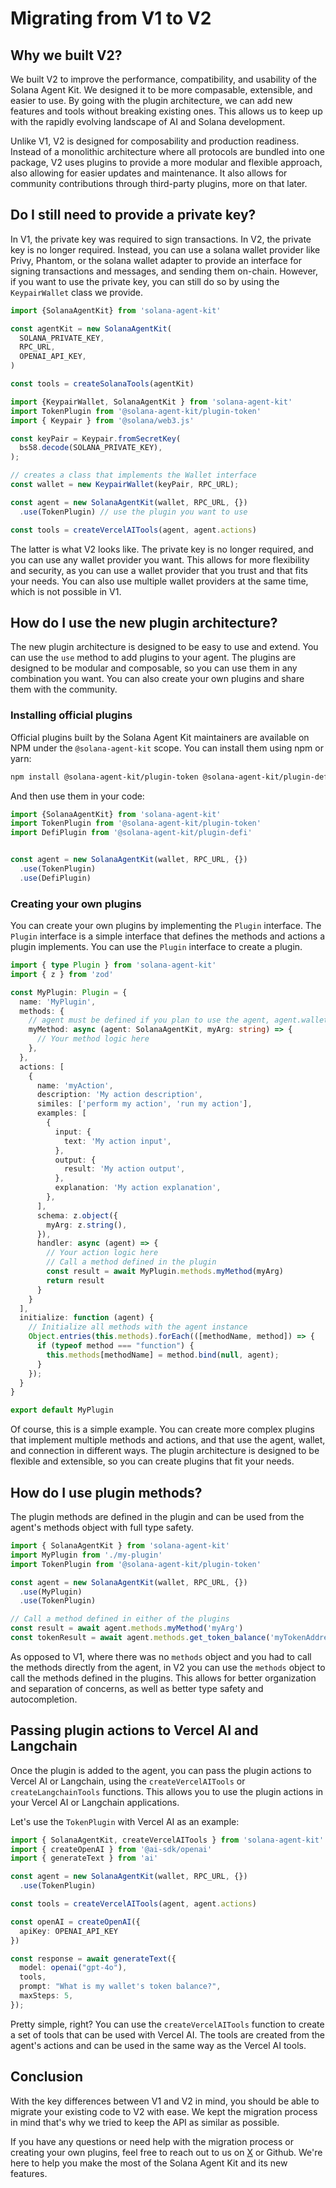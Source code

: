 # Migrating from V1 to V2

## Why we built V2?

We built V2 to improve the performance, compatibility, and usability of the Solana Agent Kit. We designed it to be more compasable, extensible, and easier to use. By going with the plugin architecture, we can add new features and tools without breaking existing ones. This allows us to keep up with the rapidly evolving landscape of AI and Solana development.

Unlike V1, V2 is designed for composability and production readiness. Instead of a monolithic architecture where all protocols are bundled into one package, V2 uses plugins to provide a more modular and flexible approach, also allowing for easier updates and maintenance. It also allows for community contributions through third-party plugins, more on that later.

## Do I still need to provide a private key?

In V1, the private key was required to sign transactions. In V2, the private key is no longer required. Instead, you can use a solana wallet provider like Privy, Phantom, or the solana wallet adapter to provide an interface for signing transactions and messages, and sending them on-chain. However, if you want to use the private key, you can still do so by using the `KeypairWallet` class we provide.

```ts
import {SolanaAgentKit} from 'solana-agent-kit'

const agentKit = new SolanaAgentKit(
  SOLANA_PRIVATE_KEY,
  RPC_URL,
  OPENAI_API_KEY,
)

const tools = createSolanaTools(agentKit)
```

```ts
import {KeypairWallet, SolanaAgentKit } from 'solana-agent-kit'
import TokenPlugin from '@solana-agent-kit/plugin-token'
import { Keypair } from '@solana/web3.js'

const keyPair = Keypair.fromSecretKey(
  bs58.decode(SOLANA_PRIVATE_KEY),
);

// creates a class that implements the Wallet interface
const wallet = new KeypairWallet(keyPair, RPC_URL);

const agent = new SolanaAgentKit(wallet, RPC_URL, {})
  .use(TokenPlugin) // use the plugin you want to use

const tools = createVercelAITools(agent, agent.actions)
```

The latter is what V2 looks like. The private key is no longer required, and you can use any wallet provider you want. This allows for more flexibility and security, as you can use a wallet provider that you trust and that fits your needs. You can also use multiple wallet providers at the same time, which is not possible in V1.

## How do I use the new plugin architecture?

The new plugin architecture is designed to be easy to use and extend. You can use the `use` method to add plugins to your agent. The plugins are designed to be modular and composable, so you can use them in any combination you want. You can also create your own plugins and share them with the community.

### Installing official plugins

Official plugins built by the Solana Agent Kit maintainers are available on NPM under the `@solana-agent-kit` scope. You can install them using npm or yarn:

```bash
npm install @solana-agent-kit/plugin-token @solana-agent-kit/plugin-defi
```

And then use them in your code:

```ts
import {SolanaAgentKit} from 'solana-agent-kit'
import TokenPlugin from '@solana-agent-kit/plugin-token'
import DefiPlugin from '@solana-agent-kit/plugin-defi'


const agent = new SolanaAgentKit(wallet, RPC_URL, {})
  .use(TokenPlugin)
  .use(DefiPlugin)
```

### Creating your own plugins

You can create your own plugins by implementing the `Plugin` interface. The `Plugin` interface is a simple interface that defines the methods and actions a plugin implements. You can use the `Plugin` interface to create a plugin.

```ts
import { type Plugin } from 'solana-agent-kit'
import { z } from 'zod'

const MyPlugin: Plugin = {
  name: 'MyPlugin',
  methods: {
    // agent must be defined if you plan to use the agent, agent.wallet, or agent.connection within you method
    myMethod: async (agent: SolanaAgentKit, myArg: string) => {
      // Your method logic here
    },
  },
  actions: [
    {
      name: 'myAction',
      description: 'My action description',
      similes: ['perform my action', 'run my action'],
      examples: [
        {
          input: {
            text: 'My action input',
          },
          output: {
            result: 'My action output',
          },
          explanation: 'My action explanation',
        },
      ],
      schema: z.object({
        myArg: z.string(),
      }),
      handler: async (agent) => {
        // Your action logic here
        // Call a method defined in the plugin
        const result = await MyPlugin.methods.myMethod(myArg)
        return result
      }
    }
  ],
  initialize: function (agent) {
    // Initialize all methods with the agent instance
    Object.entries(this.methods).forEach(([methodName, method]) => {
      if (typeof method === "function") {
        this.methods[methodName] = method.bind(null, agent);
      }
    });
  }
}

export default MyPlugin
```

Of course, this is a simple example. You can create more complex plugins that implement multiple methods and actions, and that use the agent, wallet, and connection in different ways. The plugin architecture is designed to be flexible and extensible, so you can create plugins that fit your needs.

## How do I use plugin methods?

The plugin methods are defined in the plugin and can be used from the agent's methods object with full type safety.

```ts
import { SolanaAgentKit } from 'solana-agent-kit'
import MyPlugin from './my-plugin'
import TokenPlugin from '@solana-agent-kit/plugin-token'

const agent = new SolanaAgentKit(wallet, RPC_URL, {})
  .use(MyPlugin)
  .use(TokenPlugin)

// Call a method defined in either of the plugins
const result = await agent.methods.myMethod('myArg')
const tokenResult = await agent.methods.get_token_balance('myTokenAddress')
```

As opposed to V1, where there was no `methods` object and you had to call the methods directly from the agent, in V2 you can use the `methods` object to call the methods defined in the plugins. This allows for better organization and separation of concerns, as well as better type safety and autocompletion.

## Passing plugin actions to Vercel AI and Langchain

Once the plugin is added to the agent, you can pass the plugin actions to Vercel AI or Langchain, using the `createVercelAITools` or `createLangchainTools` functions. This allows you to use the plugin actions in your Vercel AI or Langchain applications.

Let's use the `TokenPlugin` with Vercel AI as an example:

```ts
import { SolanaAgentKit, createVercelAITools } from 'solana-agent-kit'
import { createOpenAI } from '@ai-sdk/openai'
import { generateText } from 'ai'

const agent = new SolanaAgentKit(wallet, RPC_URL, {})
  .use(TokenPlugin)

const tools = createVercelAITools(agent, agent.actions)

const openAI = createOpenAI({
  apiKey: OPENAI_API_KEY
})

const response = await generateText({
  model: openai("gpt-4o"),
  tools,
  prompt: "What is my wallet's token balance?",
  maxSteps: 5,
});
```

Pretty simple, right? You can use the `createVercelAITools` function to create a set of tools that can be used with Vercel AI. The tools are created from the agent's actions and can be used in the same way as the Vercel AI tools.

## Conclusion

With the key differences between V1 and V2 in mind, you should be able to migrate your existing code to V2 with ease. We kept the migration process in mind that's why we tried to keep the API as similar as possible.

If you have any questions or need help with the migration process or creating your own plugins, feel free to reach out to us on [X](https://x.com/sendaifun) or Github. We're here to help you make the most of the Solana Agent Kit and its new features.
